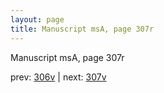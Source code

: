 ```yaml
---
layout: page
title: Manuscript msA, page 307r
---
```


Manuscript msA, page 307r

prev:  [306v](../306v) | next:  [307v](../307v)